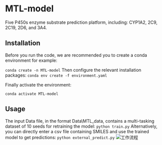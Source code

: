 # MTL-model
Five P450s enzyme substrate prediction platform, including: CYP1A2, 2C9, 2C19, 2D6, and 3A4.
## Installation
Before you run the code, we are recommended you to create a conda environment for example:

```conda create -n MTL-model```
Then configure the relevant installation packages:
```conda env create -f environment.yaml ```

Finally activate the environment:

```conda activate MTL-model```

## Usage
The input Data file, in the format Data\MTL_data, contains a multi-tasking dataset of 10 seeds for retraining the model:
``` python train.py ```
Alternatively, you can directly enter a csv file containing SMILES and use the trained model to get predictions:
```python external_predict.py```
![工作流程](https://github.com/fang-jiaoj/MTL-model/blob/main/%E5%B7%A5%E4%BD%9C%E6%B5%81%E7%A8%8B.JPG)
